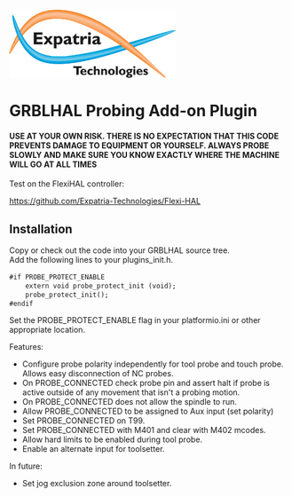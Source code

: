 ![Logo](/readme_images/logo_sm.jpg)
# GRBLHAL Probing Add-on Plugin

#### USE AT YOUR OWN RISK.  THERE IS NO EXPECTATION THAT THIS CODE PREVENTS DAMAGE TO EQUIPMENT OR YOURSELF.  ALWAYS PROBE SLOWLY AND MAKE SURE YOU KNOW EXACTLY WHERE THE MACHINE WILL GO AT ALL TIMES

Test on the FlexiHAL controller:

https://github.com/Expatria-Technologies/Flexi-HAL

## Installation
Copy or check out the code into your GRBLHAL source tree.  
Add the following lines to your plugins_init.h.
```
#if PROBE_PROTECT_ENABLE
    extern void probe_protect_init (void);
    probe_protect_init();
#endif
```
Set the PROBE_PROTECT_ENABLE flag in your platformio.ini or other appropriate location.

Features:
- Configure probe polarity independently for tool probe and touch probe.  Allows easy disconnection of NC probes.
- On PROBE_CONNECTED check probe pin and assert halt if probe is active outside of any movement that isn't a probing motion.
- On PROBE_CONNECTED does not allow the spindle to run.
- Allow PROBE_CONNECTED to be assigned to Aux input (set polarity)
- Set PROBE_CONNECTED on T99.
- Set PROBE_CONNECTED with M401 and clear with M402 mcodes.
- Allow hard limits to be enabled during tool probe.
- Enable an alternate input for toolsetter.

In future:
- Set jog exclusion zone around toolsetter.
